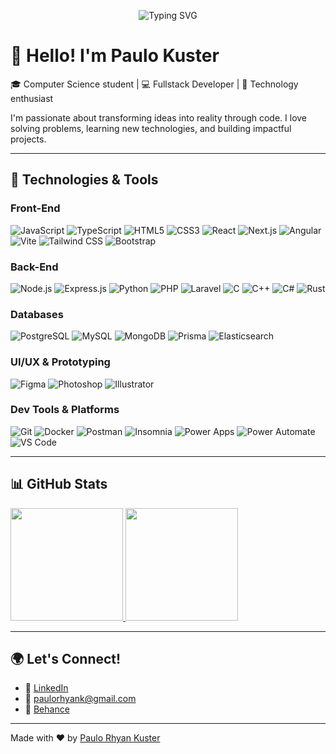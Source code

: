 <!-- Typing effect (animated intro) -->
<p align="center">
  <img src="https://readme-typing-svg.herokuapp.com?font=Fira+Code&pause=1&color=F7F7F7&center=true&vCenter=true&width=400&height=100&lines=Hi%2C+I'm+Paulo+Kuster!;Fullstack+Developer;Passionate+about+tech+%26+innovation" alt="Typing SVG" />
</p>

# 👋 Hello! I'm Paulo Kuster

🎓 Computer Science student | 💻 Fullstack Developer | 🚀 Technology enthusiast

I'm passionate about transforming ideas into reality through code. I love solving problems, learning new technologies, and building impactful projects.

---

## 🚀 Technologies & Tools

### Front-End
![JavaScript](https://img.shields.io/badge/-JavaScript-F7DF1E?style=flat-square&logo=javascript&logoColor=black)
![TypeScript](https://img.shields.io/badge/-TypeScript-3178C6?style=flat-square&logo=typescript&logoColor=white)
![HTML5](https://img.shields.io/badge/-HTML5-E34F26?style=flat-square&logo=html5&logoColor=white)
![CSS3](https://img.shields.io/badge/-CSS3-1572B6?style=flat-square&logo=css3&logoColor=white)
![React](https://img.shields.io/badge/-React-61DAFB?style=flat-square&logo=react&logoColor=black)
![Next.js](https://img.shields.io/badge/-Next.js-000000?style=flat-square&logo=next.js&logoColor=white)
![Angular](https://img.shields.io/badge/-Angular-DD0031?style=flat-square&logo=angular&logoColor=white)
![Vite](https://img.shields.io/badge/-Vite-646CFF?style=flat-square&logo=vite&logoColor=white)
![Tailwind CSS](https://img.shields.io/badge/-Tailwind%20CSS-38B2AC?style=flat-square&logo=tailwindcss&logoColor=white)
![Bootstrap](https://img.shields.io/badge/-Bootstrap-7952B3?style=flat-square&logo=bootstrap&logoColor=white)

### Back-End
![Node.js](https://img.shields.io/badge/-Node.js-339933?style=flat-square&logo=node.js&logoColor=white)
![Express.js](https://img.shields.io/badge/-Express.js-000000?style=flat-square&logo=express&logoColor=white)
![Python](https://img.shields.io/badge/-Python-3776AB?style=flat-square&logo=python&logoColor=white)
![PHP](https://img.shields.io/badge/-PHP-777BB4?style=flat-square&logo=php&logoColor=white)
![Laravel](https://img.shields.io/badge/-Laravel-FF2D20?style=flat-square&logo=laravel&logoColor=white)
![C](https://img.shields.io/badge/-C-A8B9CC?style=flat-square&logo=c&logoColor=white)
![C++](https://img.shields.io/badge/-C++-00599C?style=flat-square&logo=c%2B%2B&logoColor=white)
![C#](https://img.shields.io/badge/-C%23-239120?style=flat-square&logo=c-sharp&logoColor=white)
![Rust](https://img.shields.io/badge/-Rust-000000?style=flat-square&logo=rust&logoColor=white)

### Databases
![PostgreSQL](https://img.shields.io/badge/-PostgreSQL-336791?style=flat-square&logo=postgresql&logoColor=white)
![MySQL](https://img.shields.io/badge/-MySQL-4479A1?style=flat-square&logo=mysql&logoColor=white)
![MongoDB](https://img.shields.io/badge/-MongoDB-47A248?style=flat-square&logo=mongodb&logoColor=white)
![Prisma](https://img.shields.io/badge/-Prisma-2D3748?style=flat-square&logo=prisma&logoColor=white)
![Elasticsearch](https://img.shields.io/badge/-Elasticsearch-005571?style=flat-square&logo=elasticsearch&logoColor=white)

### UI/UX & Prototyping
![Figma](https://img.shields.io/badge/-Figma-F24E1E?style=flat-square&logo=figma&logoColor=white)
![Photoshop](https://img.shields.io/badge/-Photoshop-31A8FF?style=flat-square&logo=adobe-photoshop&logoColor=white)
![Illustrator](https://img.shields.io/badge/-Illustrator-FF9A00?style=flat-square&logo=adobe-illustrator&logoColor=white)

### Dev Tools & Platforms
![Git](https://img.shields.io/badge/-Git-F05032?style=flat-square&logo=git&logoColor=white)
![Docker](https://img.shields.io/badge/-Docker-2496ED?style=flat-square&logo=docker&logoColor=white)
![Postman](https://img.shields.io/badge/-Postman-FF6C37?style=flat-square&logo=postman&logoColor=white)
![Insomnia](https://img.shields.io/badge/-Insomnia-4000BF?style=flat-square&logo=insomnia&logoColor=white)
![Power Apps](https://img.shields.io/badge/-Power%20Apps-742774?style=flat-square&logo=powerapps&logoColor=white)
![Power Automate](https://img.shields.io/badge/-Power%20Automate-0066FF?style=flat-square&logo=powerautomate&logoColor=white)
![VS Code](https://img.shields.io/badge/-VS%20Code-007ACC?style=flat-square&logo=visual-studio-code&logoColor=white)

---

## 📊 GitHub Stats

<a href="https://github.com/PauloRhyanK/github-readme-stats">
  <img height=180 src="https://github-readme-stats.vercel.app/api?username=PauloRhyanK&show_icons=true&theme=dark&count_private=true&hide_border=true" />
</a>
<a href="https://github.com/PauloRhyanK/github-readme-stats">
  <img height=180 src="https://github-readme-stats.vercel.app/api/top-langs/?username=PauloRhyanK&layout=compact&theme=dark&hide_border=true" />
</a>

---

## 🌍 Let's Connect!

- 💼 [LinkedIn](https://www.linkedin.com/in/paulorkuster/)
- 📧 paulorhyank@gmail.com
- 🎨 [Behance](https://www.behance.net/paulork)

---

Made with ❤️ by [Paulo Rhyan Kuster](https://github.com/PauloRhyanK)
